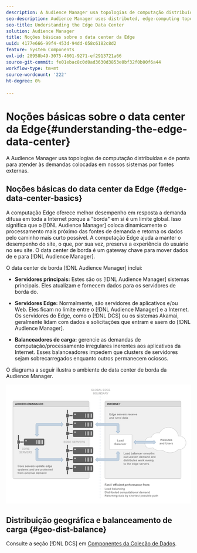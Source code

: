 ```yaml
---
description: A Audience Manager usa topologias de computação distribuídas e de ponta para atender às demandas colocadas em nossos sistemas por fontes externas.
seo-description: Audience Manager uses distributed, edge-computing topologies to meet the demands placed on our systems by external sources.
seo-title: Understanding the Edge Data Center
solution: Audience Manager
title: Noções básicas sobre o data center da Edge
uuid: 4177e666-99f4-453d-94dd-058c6182c8d2
feature: System Components
exl-id: 28958b49-3075-4601-9271-ef2913721a66
source-git-commit: fe01ebac8c0d0ad3630d3853e0bf32f0b00f6a44
workflow-type: tm+mt
source-wordcount: '222'
ht-degree: 0%

---
```


# Noções básicas sobre o data center da Edge{#understanding-the-edge-data-center}

A Audience Manager usa topologias de computação distribuídas e de ponta para atender às demandas colocadas em nossos sistemas por fontes externas.

## Noções básicas do data center da Edge {#edge-data-center-basics}

<!-- 

c_compedge.xml

 -->

A computação Edge oferece melhor desempenho em resposta a demanda difusa em toda a Internet porque a &quot;borda&quot; em si é um limite global. Isso significa que o [!DNL Audience Manager] coloca dinamicamente o processamento mais próximo das fontes de demanda e retorna os dados pelo caminho mais curto possível. A computação Edge ajuda a manter o desempenho do site, o que, por sua vez, preserva a experiência do usuário no seu site. O data center de borda é um gateway chave para mover dados de e para [!DNL Audience Manager].

O data center de borda [!DNL Audience Manager] inclui:

* **Servidores principais:** Estes são os [!DNL Audience Manager] sistemas principais. Eles atualizam e fornecem dados para os servidores de borda do.

* **Servidores Edge:** Normalmente, são servidores de aplicativos e/ou Web. Eles ficam no limite entre o [!DNL Audience Manager] e a Internet. Os servidores do Edge, como o [!DNL DCS] ou os sistemas Akamai, geralmente lidam com dados e solicitações que entram e saem do [!DNL Audience Manager].

* **Balanceadores de carga:** gerencie as demandas de computação/processamento irregulares inerentes aos aplicativos da Internet. Esses balanceadores impedem que clusters de servidores sejam sobrecarregados enquanto outros permanecem ociosos.

O diagrama a seguir ilustra o ambiente de data center de borda da Audience Manager.

![](assets/edge_data_center.png)

## Distribuição geográfica e balanceamento de carga {#geo-dist-balance}

Consulte a seção [!DNL DCS] em [Componentes da Coleção de Dados](../../reference/system-components/components-data-collection.md).
